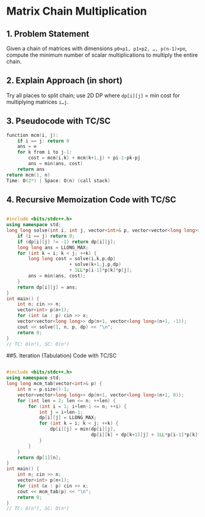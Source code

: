 
# Matrix Chain Multiplication

## 1. Problem Statement
Given a chain of matrices with dimensions `p0×p1, p1×p2, …, p(n-1)×pn`, compute the minimum number of scalar multiplications to multiply the entire chain.

## 2. Explain Approach (in short)
Try all places to split chain; use 2D DP where `dp[i][j]` = min cost for multiplying matrices `i…j`.

## 3. Pseudocode with TC/SC
```cpp
function mcm(i, j):
    if i == j: return 0
    ans = ∞
    for k from i to j-1:
        cost = mcm(i,k) + mcm(k+1,j) + pi-1·pk·pj
        ans = min(ans, cost)
    return ans
return mcm(1, n)
Time: O(2ⁿ) | Space: O(n) (call stack)
```
## 4. Recursive Memoization Code with TC/SC
```cpp

#include <bits/stdc++.h>
using namespace std;
long long solve(int i, int j, vector<int>& p, vector<vector<long long>>& dp) {
    if (i == j) return 0;
    if (dp[i][j] != -1) return dp[i][j];
    long long ans = LLONG_MAX;
    for (int k = i; k < j; ++k) {
        long long cost = solve(i,k,p,dp)
                       + solve(k+1,j,p,dp)
                       + 1LL*p[i-1]*p[k]*p[j];
        ans = min(ans, cost);
    }
    return dp[i][j] = ans;
}
int main() {
    int n; cin >> n;
    vector<int> p(n+1);
    for (int &x : p) cin >> x;
    vector<vector<long long>> dp(n+1, vector<long long>(n+1, -1));
    cout << solve(1, n, p, dp) << "\n";
    return 0;
}
// TC: O(n³), SC: O(n²)
```
##5. Iteration (Tabulation) Code with TC/SC
```cpp

#include <bits/stdc++.h>
using namespace std;
long long mcm_tab(vector<int>& p) {
    int n = p.size()-1;
    vector<vector<long long>> dp(n+1, vector<long long>(n+1, 0));
    for (int len = 2; len <= n; ++len) {
        for (int i = 1; i+len-1 <= n; ++i) {
            int j = i+len-1;
            dp[i][j] = LLONG_MAX;
            for (int k = i; k < j; ++k) {
                dp[i][j] = min(dp[i][j],
                               dp[i][k] + dp[k+1][j] + 1LL*p[i-1]*p[k]*p[j]);
            }
        }
    }
    return dp[1][n];
}
int main() {
    int n; cin >> n;
    vector<int> p(n+1);
    for (int &x : p) cin >> x;
    cout << mcm_tab(p) << "\n";
    return 0;
}
// TC: O(n³), SC: O(n²)
```